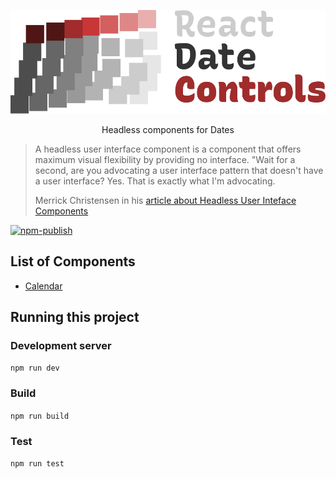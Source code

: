 <div align="center">

![react-date-controls](logo.svg)

</div>

<p align="center">
  Headless components for Dates
</p>

<blockquote cite="https://www.merrickchristensen.com/articles/headless-user-interface-components/">
<p>
  A headless user interface component is a component that offers maximum visual flexibility by providing no interface. "Wait for a second, are you advocating a user interface pattern that doesn't have a user interface? Yes. That is exactly what I'm advocating.
</p>

Merrick Christensen in his [article about Headless User Inteface Components](https://www.merrickchristensen.com/articles/headless-user-interface-components/)

</blockquote>

[![npm-publish](https://github.com/tpmarc/react-date-controls/actions/workflows/npm-publish.yml/badge.svg)](https://github.com/tpmarc/react-date-controls/actions/workflows/npm-publish.yml)

## List of Components

- [Calendar](https://github.com/tpmarc/react-date-controls/tree/main/src/calendar)

## Running this project

### Development server

`npm run dev`

### Build

`npm run build`

### Test

`npm run test`
